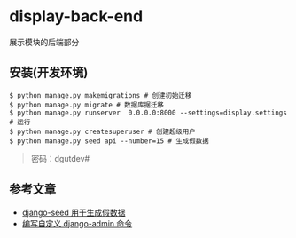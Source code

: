 # display-back-end
展示模块的后端部分

## 安装(开发环境)

```shell script
$ python manage.py makemigrations # 创建初始迁移
$ python manage.py migrate # 数据库据迁移
$ python manage.py runserver  0.0.0.0:8000 --settings=display.settings # 运行
$ python manage.py createsuperuser # 创建超级用户
$ python manage.py seed api --number=15 # 生成假数据
```

> 密码：dgutdev#

## 参考文章
- [django-seed 用于生成假数据](https://github.com/Brobin/django-seed)
- [编写自定义 django-admin 命令](https://docs.djangoproject.com/zh-hans/2.2/howto/custom-management-commands/)